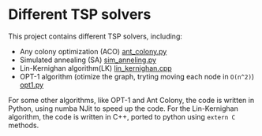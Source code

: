 # Different TSP solvers


This project contains different TSP solvers, including:
- Any colony optimization (ACO) [ant_colony.py](src%2Falgorithms%2Fant_colony.py)
- Simulated annealing (SA) [sim_anneling.py](src%2Falgorithms%2Fsim_anneling.py)
- Lin-Kernighan algorithm(LK) [lin_kernighan.cpp](src%2Falgorithms%2Fopt%2Flin_kernighan.cpp)
- OPT-1 algorithm (otimize the graph, tryting moving each node in `O(n^2)`) [opt1.py](src%2Falgorithms%2Fopt%2Fopt1.py)


For some other algorithms, like OPT-1 and Ant Colony, the code is written in Python, using numba NJit to speed up the code. For the Lin-Kernighan algorithm, the code is written in C++, ported to python using `extern C` methods.

